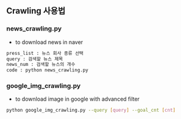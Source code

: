 ## Crawling 사용법

### news_crawling.py

- to download news in naver
```bash
press_list : 뉴스 회사 종류 선택
query : 검색할 뉴스 제목
news_num : 검색할 뉴스의 개수
code : python news_crawling.py
```

### google_img_crawling.py

- to download image in google with advanced filter
```bash
python google_img_crawling.py --query [query] --goal_cnt [cnt]
```
 
